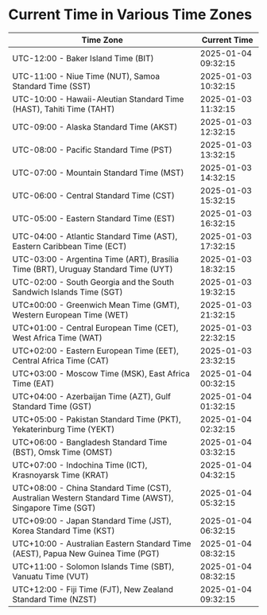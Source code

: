 # Current Time in Various Time Zones

| Time Zone | Current Time |
|-----------|--------------|
| UTC-12:00 - Baker Island Time (BIT) | 2025-01-04 09:32:15 |
| UTC-11:00 - Niue Time (NUT), Samoa Standard Time (SST) | 2025-01-03 10:32:15 |
| UTC-10:00 - Hawaii-Aleutian Standard Time (HAST), Tahiti Time (TAHT) | 2025-01-03 11:32:15 |
| UTC-09:00 - Alaska Standard Time (AKST) | 2025-01-03 12:32:15 |
| UTC-08:00 - Pacific Standard Time (PST) | 2025-01-03 13:32:15 |
| UTC-07:00 - Mountain Standard Time (MST) | 2025-01-03 14:32:15 |
| UTC-06:00 - Central Standard Time (CST) | 2025-01-03 15:32:15 |
| UTC-05:00 - Eastern Standard Time (EST) | 2025-01-03 16:32:15 |
| UTC-04:00 - Atlantic Standard Time (AST), Eastern Caribbean Time (ECT) | 2025-01-03 17:32:15 |
| UTC-03:00 - Argentina Time (ART), Brasília Time (BRT), Uruguay Standard Time (UYT) | 2025-01-03 18:32:15 |
| UTC-02:00 - South Georgia and the South Sandwich Islands Time (SGT) | 2025-01-03 19:32:15 |
| UTC±00:00 - Greenwich Mean Time (GMT), Western European Time (WET) | 2025-01-03 21:32:15 |
| UTC+01:00 - Central European Time (CET), West Africa Time (WAT) | 2025-01-03 22:32:15 |
| UTC+02:00 - Eastern European Time (EET), Central Africa Time (CAT) | 2025-01-03 23:32:15 |
| UTC+03:00 - Moscow Time (MSK), East Africa Time (EAT) | 2025-01-04 00:32:15 |
| UTC+04:00 - Azerbaijan Time (AZT), Gulf Standard Time (GST) | 2025-01-04 01:32:15 |
| UTC+05:00 - Pakistan Standard Time (PKT), Yekaterinburg Time (YEKT) | 2025-01-04 02:32:15 |
| UTC+06:00 - Bangladesh Standard Time (BST), Omsk Time (OMST) | 2025-01-04 03:32:15 |
| UTC+07:00 - Indochina Time (ICT), Krasnoyarsk Time (KRAT) | 2025-01-04 04:32:15 |
| UTC+08:00 - China Standard Time (CST), Australian Western Standard Time (AWST), Singapore Time (SGT) | 2025-01-04 05:32:15 |
| UTC+09:00 - Japan Standard Time (JST), Korea Standard Time (KST) | 2025-01-04 06:32:15 |
| UTC+10:00 - Australian Eastern Standard Time (AEST), Papua New Guinea Time (PGT) | 2025-01-04 08:32:15 |
| UTC+11:00 - Solomon Islands Time (SBT), Vanuatu Time (VUT) | 2025-01-04 08:32:15 |
| UTC+12:00 - Fiji Time (FJT), New Zealand Standard Time (NZST) | 2025-01-04 09:32:15 |
